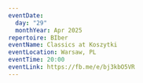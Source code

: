 ```yaml
---
eventDate:
  day: "29"
  monthYear: Apr 2025
repertoire: BIber
eventName: Classics at Koszytki
eventLocation: Warsaw, PL
eventTime: 20:00
eventLink: https://fb.me/e/bj3kbO5VR
---
```

